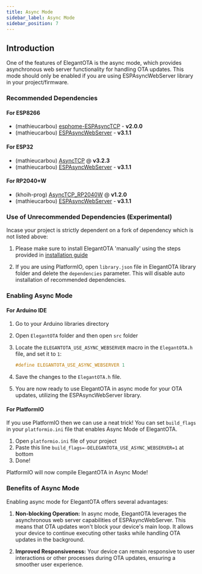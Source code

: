 ```yaml
---
title: Async Mode
sidebar_label: Async Mode
sidebar_position: 7
---
```


## Introduction

One of the features of ElegantOTA is the async mode, which provides asynchronous web server functionality for handling OTA updates. This mode should only be enabled if you are using ESPAsyncWebServer library in your project/firmware.


### Recommended Dependencies

#### For ESP8266

- (mathieucarbou) [esphome-ESPAsyncTCP](https://github.com/mathieucarbou/esphome-ESPAsyncTCP#v2.0.0) - **v2.0.0**
- (mathieucarbou) [ESPAsyncWebServer](https://github.com/mathieucarbou/ESPAsyncWebServer#v3.1.1) - **v3.1.1**

#### For ESP32

- (mathieucarbou) [AsyncTCP](https://github.com/mathieucarbou/AsyncTCP#v3.2.3) @ **v3.2.3**
- (mathieucarbou) [ESPAsyncWebServer](https://github.com/mathieucarbou/ESPAsyncWebServer#v3.1.1) - **v3.1.1**

#### For RP2040+W

- (khoih-prog) [AsyncTCP_RP2040W](https://github.com/khoih-prog/AsyncTCP_RP2040W#v1.2.0) @ **v1.2.0**
- (mathieucarbou) [ESPAsyncWebServer](https://github.com/mathieucarbou/ESPAsyncWebServer#v3.1.1) - **v3.1.1**

### Use of Unrecommended Dependencies (Experimental)

Incase your project is strictly dependent on a fork of dependency which is not listed above:

1. Please make sure to install ElegantOTA 'manually' using the steps provided in [installation guide](/installation)

2. If you are using PlatformIO, open `library.json` file in ElegantOTA library folder and delete the `dependencies` parameter. This will disable auto installation of recommended dependencies.

### Enabling Async Mode

#### For Arduino IDE

1. Go to your Arduino libraries directory
2. Open `ElegantOTA` folder and then open `src` folder
3. Locate the `ELEGANTOTA_USE_ASYNC_WEBSERVER` macro in the `ElegantOTA.h` file, and set it to `1`:

   ```cpp
   #define ELEGANTOTA_USE_ASYNC_WEBSERVER 1
   ```

4. Save the changes to the `ElegantOTA.h` file.

5. You are now ready to use ElegantOTA in async mode for your OTA updates, utilizing the ESPAsyncWebServer library.

#### For PlatformIO

If you use PlatformIO then we can use a neat trick! You can set `build_flags` in your `platformio.ini` file that enables Async Mode of ElegantOTA.

1. Open `platformio.ini` file of your project
2. Paste this line `build_flags=-DELEGANTOTA_USE_ASYNC_WEBSERVER=1` at bottom
3. Done!

PlatformIO will now compile ElegantOTA in Async Mode!

### Benefits of Async Mode

Enabling async mode for ElegantOTA offers several advantages:

1. **Non-blocking Operation:** In async mode, ElegantOTA leverages the asynchronous web server capabilities of ESPAsyncWebServer. This means that OTA updates won't block your device's main loop. It allows your device to continue executing other tasks while handling OTA updates in the background.

2. **Improved Responsiveness:** Your device can remain responsive to user interactions or other processes during OTA updates, ensuring a smoother user experience.
